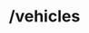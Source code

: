---
title: /vehicles
position_number: 1.1
type: get
description: Create Vehicle
parameters:
  - name:
    content:
content_markdown: |-
  Adds a vehicle to inventory
left_code_blocks:
  - code_block: |-
    title: Request
    language: json
right_code_blocks:
  - code_block: |2-
      201 Created
    title: Response
    language: json
  - code_block: |2-
    title: Error
    language: json
---
